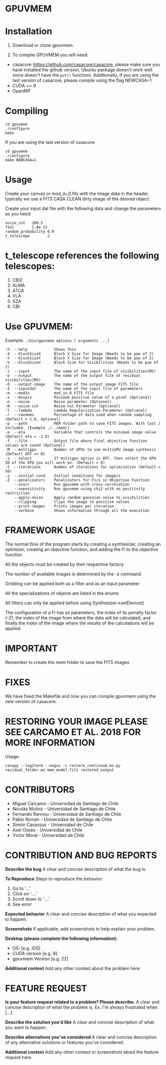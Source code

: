 # GPUVMEM

# Installation

1. Download or clone gpuvmem.

2. To compile GPUVMEM you will need:

- casacore (https://github.com/casacore/casacore, please make sure you have installed the github version, Ubuntu package doesn't work well since doesn't have the `put()` function). Additionally, if you are using the last version of casacore, please compile using the flag NEWCASA=1.
- CUDA >= 9
- OpenMP

# Compiling
```
cd gpuvmem
./configure
make
```

If you are using the last version of casacore
 ```
cd gpuvmem
./configure
make NEWCASA=1
```

# Usage

Create your canvas or mod_in_0.fits with the image data in the header, typically we use a FITS CASA CLEAN dirty image of the desired object.

Create your input.dat file with the following data and change the parameters as you need:

```
noise_cut	100.5
ftol		1.0e-12
random_probability 0.0
t_telescope        2
```
# t_telescope references the following telescopes:

1. CBI2
2. ALMA
3. ATCA
4. VLA
5. SZA
6. CBI


# Use GPUVMEM:

Example: `./bin/gpuvmem options [ arguments ...]`
```
-h  --help            Shows this
-X  --blockSizeX      Block X Size for Image (Needs to be pow of 2)
-Y  --blockSizeY      Block Y Size for Image (Needs to be pow of 2)
-V  --blockSizeV      Block Size for Visibilities (Needs to be pow of 2)
-i  --input           The name of the input file of visibilities(MS)
-o  --output          The name of the output file of residual visibilities(MS)
-O  --output-image    The name of the output image FITS file
-I  --inputdat        The name of the input file of parameters
-m  --modin           mod_in_0 FITS file
-x  --minpix          Minimum positive value of a pixel (Optional)
-n  --noise           Noise parameter (Optional)
-N  --noise-cut       Noise-cut Parameter (Optional)
-l  --lambda          Lambda Regularization Parameter (Optional)
-r  --randoms         Percentage of data used when random sampling (Default = 1.0, optional)
-p  --path            MEM folder path to save FITS images. With last / included. (Example ./../mem/)
-e  --eta             Variable that controls the minimum image value (Default eta = -1.0)
-f  --file            Output file where final objective function values are saved (Optional)
-M  --multigpu        Number of GPUs to use multiGPU image synthesis (Default OFF => 0)
-s  --select          If multigpu option is OFF, then select the GPU ID of the GPU you will work on. (Default = 0)
-t  --iterations      Number of iterations for optimization (Default = 50)
-z  --initial-cond    Initial conditions for image/s
-Z  --penalizators    Penalizators for Fi/s in Objective Function
    --xcorr           Run gpuvmem with cross-correlation
    --nopositivity    Run gpuvmem using chi2 with no positivity restriction
    --apply-noise     Apply random gaussian noise to visibilities
    --clipping        Clips the image to positive values
    --print-images    Prints images per iteration
    --verbose         Shows information through all the execution
```
# FRAMEWORK USAGE

The normal flow of the program starts by creating a synthesizer, creating an optimizer, creating an objective function, and adding the Fi to the objective function

All the objects must be created by their respective factory

The number of available images is determined by the -z command

Gridding can be applied both as a filter and as an input parameter

All the specializations of objects are listed in the enums

All filters can only be applied before using Synthesizer->setDevice()

The configuration of a Fi has as parameters, the index of its penalty factor (-Z), the index of the image from where the data will be calculated, and finally the index of the image where the results of the calculations will be applied.

# IMPORTANT

Remember to create the mem folder to save the FITS images

# FIXES

We have fixed the Makefile and now you can compile gpuvmem using the new version of casacore.

# RESTORING YOUR IMAGE PLEASE SEE CARCAMO ET AL. 2018 FOR MORE INFORMATION

Usage:

`casapy --log2term --nogui -c restore_continuum_ms.py residual_folder.ms mem_model.fits restored_output`

# CONTRIBUTORS

- Miguel Cárcamo - Universidad de Santiago de Chile
- Nicolás Muñoz - Universidad de Santiago de Chile
- Fernando Rannou - Universidad de Santiago de Chile
- Pablo Román - Universidad de Santiago de Chile
- Simón Casassus - Universidad de Chile
- Axel Osses - Universidad de Chile
- Victor Moral - Universidad de Chile

# CONTRIBUTION AND BUG REPORTS

**Describe the bug**
A clear and concise description of what the bug is.

**To Reproduce**
Steps to reproduce the behavior:
1. Go to '...'
2. Click on '....'
3. Scroll down to '....'
4. See error

**Expected behavior**
A clear and concise description of what you expected to happen.

**Screenshots**
If applicable, add screenshots to help explain your problem.

**Desktop (please complete the following information):**
 - OS: [e.g. iOS]
 - CUDA version [e.g. 9]
 - gpuvmem Version [e.g. 22]

**Additional context**
Add any other context about the problem here.

# FEATURE REQUEST

**Is your feature request related to a problem? Please describe.**
A clear and concise description of what the problem is. Ex. I'm always frustrated when [...]

**Describe the solution you'd like**
A clear and concise description of what you want to happen.

**Describe alternatives you've considered**
A clear and concise description of any alternative solutions or features you've considered.

**Additional context**
Add any other context or screenshots about the feature request here.
